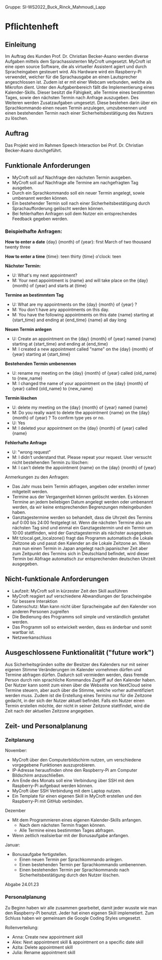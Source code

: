 Gruppe: SI-WS2022_Buck_Rinck_Mahmoudi_Lapp

# Pflichtenheft

## Einleitung
Im Auftrag des Kunden Prof. Dr. Christian Becker-Asano werden diverse Aufgaben mittels dem Sprachassistenten MyCroft umgesetzt. 
MyCroft ist eine open source Software, die als virtueller Assistent agiert und durch Spracheingaben gesteuert wird.
Als Hardware wird ein Raspberry-Pi verwendet, welcher für die Sprachausgabe an einen Lautsprecher angeschlossen ist.
Zudem ist er mit einer Webcam verbunden, welche als Mikrofon dient.
Unter den Aufgabenbereich fällt die Implementierung eines Kalender-Skills. 
Dieser besitzt die Fähigkeit, alle Termine eines bestimmten Tages, sowie den nächsten Termin nach Anfrage auszugeben.
Des Weiteren werden Zusatzaufgaben umgesetzt. 
Diese bestehen darin über ein Sprachkommando einen neuen Termin anzulegen, umzubenennen und einen bestehenden Termin nach einer Sicherheitsbestätigung des Nutzers zu löschen.


## Auftrag

Das Projekt wird im Rahmen Speech Interaction bei Prof. Dr. Christian Becker-Asano durchgeführt.


## Funktionale Anforderungen

- MyCroft soll auf Nachfrage den nächsten Termin ausgeben.
- MyCroft soll auf Nachfrage alle Termine am nachgefragten Tag ausgeben.
- Durch ein Sprachkommando soll ein neuer Termin angelegt, sowie umbenannt werden können.
- Ein bestehender Termin soll nach einer Sicherheitsbestätigung durch Sprachaufforderung gelöscht werden können.
- Bei fehlerhaften Anfragen soll dem Nutzer ein entsprechendes Feedback gegeben werden. 

### Beispielhafte Anfragen:


**How to enter a date**
{day} {month} of {year}: first March of two thousand twenty three

**How to enter a time**
{time}: teen thirty
{time} o'clock: teen

**Nächster Termin:**
- U: What's my next appointment? 
- M: Your next appointment is {name} and will take place on the {day} {month} of {year} and starts at {time}

**Termine an bestimmtem Tag**
- U: What are my appointments on the {day} {month} of {year} ? 
- M: You don't have any appointments on this day. 
- M: You have the following appointments on this date
     {name} starting at {start_time} and ending at {end_time}
     {name} all day long

**Neuen Termin anlegen**
- U: Create an appointment on the {day} {month} of {year} named {name} starting at {start_time} and ending at {end_time}
- M: I created a new appointment called "name" on the {day} {month} of {year} starting at {start_time}

**Bestehenden Termin umbenennen**
- U: rename my meeting on the {day} {month} of {year} called {old_name} to {new_name}
- M: I changed the name of your appointment on the {day} {month} of {year} called {old_name} to {new_name}

**Termin löschen**
- U: delete my meeting on the {day} {month} of {year} named {name}
- M: Do you really want to delete the appointment {name} on the {day} {month} of {year} ? To confirm type yes or no.
- U: Yes
- M: I deleted your appointment on the {day} {month} of {year} called {name}

**Fehlerhafte Anfrage**
- U: "wrong request"
- M: I didn't understand that. Please repeat your request.
User versucht nicht bestehenden Termin zu löschen:
- M: I can't delete the appointment {name} on the {day} {month} of {year}

Anmerkungen zu den Anfragen:
- Das Jahr muss beim Termin abfragen, angeben oder erstellen immer mitgeteilt werden.
- Termine aus der Vergangenheit können gelöscht werden. Es können Termine an jedem beliebigen Datum angelegt werden oder umbenannt werden, da wir keine entsprechenden Begrenzungen miteingebunden haben. 
- Ganztagestermine werden so behandelt, dass die Uhrzeit des Termins auf 0:00 bis 24:00 festgelegt ist. Wenn die nächsten Termine also am nächsten Tag sind und einmal ein Ganztagestermin und ein Termin um 10:00 stattfinden, wird der Ganztagestermin als nächster ausgegeben.
- Mit tzlocal.get_localzone() fragt das Programm automatisch die Lokale Zeitzone ab und passt den Kalender an die Lokale Zeitzone an. Wenn man nun einen Termin in Japan angelegt nach japanischer Zeit aber zum Zeitpunkt des Termins sich in Deutschland befindet, wird dieser Termin bei Abfrage automatisch zur entsprechenden deutschen Uhrzeit ausgegeben.




## Nicht-funktionale Anforderungen
- Laufzeit: MyCroft soll in kürzester Zeit den Skill ausführen
- MyCroft reagiert auf verschiedene Abwandlungen der Spracheingabe für bessere Interaktion
- Datenschutz: Man kann nicht über Spracheingabe auf den Kalender von anderen Personen zugreifen
- Die Bedienung des Programms soll simple und verständlich gestaltet werden.
- Das Programm soll so entwickelt werden, dass es änderbar und somit wartbar ist. 
- Netzwerkanschluss


## Ausgeschlossene Funktionalität ("future work")

Aus Sicherheitsgründen sollte der Besitzer des Kalenders nur mit seiner eigenen Stimme Veränderungen im Kalender vornehmen dürfen und Termine abfragen dürfen. Dadurch soll vermieden werden, dass fremde Person durch rein sprachliche Kommandos Zugriff auf den Kalender haben. 
Der Nutzer kann somit zum einen über die Webseite von NextCloud seine Termine steuern, aber auch über die Stimme, welche vorher authentifiziert werden muss. 
Zudem ist die Erstellung eines Termins nur für die Zeitzone gedacht, in der sich der Nutzer aktuell befindet. Falls ein Nutzer einen Termin erstellen möchte, der nicht in seiner Zeitzone stattfindet, wird die Zeit nach der aktuellen Zeitzone angegeben.



## Zeit- und Personalplanung

### Zeitplanung

November:
- MyCroft über den Computerbildschirm nutzen, um verschiedene vorgegebene Funktionen auszuprobieren. 
- IP-Adresse herausfinden ohne den Raspberry-Pi am Computer Bildschirm anzuschließen. 
- Am Ende des Monats soll eine Verbindung über SSH mit dem Raspberry-Pi aufgebaut werden können. 
- MyCroft über SSH Verbindung mit dem Laptop nutzen. 
- Ein Template für einen eigenen Skill in MyCroft erstellen und den Raspberry-Pi mit GitHub verbinden.

Dezember
- Mit dem Programmieren eines eigenen Kalender-Skills anfangen.
  - Nach dem nächsten Termin fragen können.
  - Alle Termine eines bestimmten Tages abfragen.
- Wenn zeitlich realisierbar mit der Bonusaufgabe anfangen.

Januar:
- Bonusaufgabe fertigstellen.
  - Einen neuen Termin per Sprachkommando anlegen.
  - Einen bestehenden Termin per Sprachkommando umbenennen.
  - Einen bestehenden Termin per Sprachkommando nach Sicherheitsbestätigung durch den Nutzer löschen.

Abgabe 24.01.23


### Personalplanung
 
Zu Beginn haben wir alle zusammen gearbeitet, damit jeder wusste wie man den Raspberry-Pi benutzt. Jeder hat einen eigenen Skill implemetiert. Zum Schluss haben wir gemeinsam die Google Coding Styles umgesetzt.

Rollenverteilung: 
- Anna: Create new appointment skill
- Alex: Next appointment skill & appointment on a specific date skill
- Azita: Delete appointment skill
- Julia: Rename appointment skill
